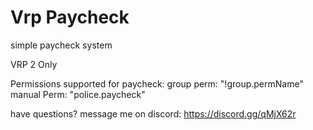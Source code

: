 # Vrp Paycheck
simple paycheck system

VRP 2 Only

Permissions supported for paycheck:
  group perm:
    "!group.permName"  
   manual Perm:
    "police.paycheck"
    
have questions? message me on discord: https://discord.gg/qMjX62r
